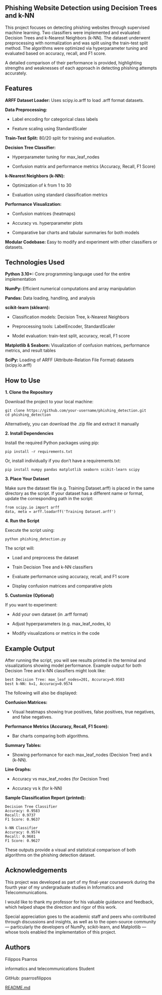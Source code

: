 ## Phishing Website Detection using Decision Trees and k-NN

This project focuses on detecting phishing websites through supervised machine learning. Two classifiers were implemented and evaluated: Decision Trees and k-Nearest Neighbors (k-NN). The dataset underwent preprocessing with normalization and was split using the train-test split method. The algorithms were optimized via hyperparameter tuning and evaluated based on accuracy, recall, and F1 score.

A detailed comparison of their performance is provided, highlighting strengths and weaknesses of each approach in detecting phishing attempts accurately.
## Features
**ARFF Dataset Loader:** Uses scipy.io.arff to load .arff format datasets.

**Data Preprocessing:**

- Label encoding for categorical class labels

- Feature scaling using StandardScaler

**Train-Test Split:** 80/20 split for training and evaluation.

**Decision Tree Classifier:**

- Hyperparameter tuning for max_leaf_nodes

- Confusion matrix and performance metrics (Accuracy, Recall, F1 Score)

**k-Nearest Neighbors (k-NN):**

- Optimization of k from 1 to 30

- Evaluation using standard classification metrics

**Performance Visualization:**

- Confusion matrices (heatmaps)

- Accuracy vs. hyperparameter plots

- Comparative bar charts and tabular summaries for both models

**Modular Codebase:** Easy to modify and experiment with other classifiers or datasets.

## Technologies Used

**Python 3.10+:** Core programming language used for the entire implementation

**NumPy:** Efficient numerical computations and array manipulation

**Pandas:** Data loading, handling, and analysis

**scikit-learn (sklearn):**

- Classification models: Decision Tree, k-Nearest Neighbors

- Preprocessing tools: LabelEncoder, StandardScaler

- Model evaluation: train-test split, accuracy, recall, F1 score

**Matplotlib & Seaborn:** Visualization of confusion matrices, performance metrics, and result tables

**SciPy:** Loading of ARFF (Attribute-Relation File Format) datasets (scipy.io.arff)
## How to Use

**1. Clone the Repository**

Download the project to your local machine:

    git clone https://github.com/your-username/phishing_detection.git
    cd phishing_detection

Alternatively, you can download the .zip file and extract it manually

**2. Install Dependencies**

Install the required Python packages using pip:

    pip install -r requirements.txt

Or, install individually if you don’t have a requirements.txt:

    pip install numpy pandas matplotlib seaborn scikit-learn scipy

**3. Place Your Dataset**

Make sure the dataset file (e.g. Training Dataset.arff) is placed in the same directory as the script.
If your dataset has a different name or format, update the corresponding path in the script:

    from scipy.io import arff
    data, meta = arff.loadarff('Training Dataset.arff')

**4. Run the Script**

Execute the script using:

    python phishing_detection.py

The script will:

- Load and preprocess the dataset

- Train Decision Tree and k-NN classifiers

- Evaluate performance using accuracy, recall, and F1 score

- Display confusion matrices and comparative plots

**5. Customize (Optional)**

If you want to experiment:

- Add your own dataset (in .arff format)

- Adjust hyperparameters (e.g. max_leaf_nodes, k)

- Modify visualizations or metrics in the code






## Example Output

After running the script, you will see results printed in the terminal and visualizations showing model performance. Example output for both Decision Tree and k-NN classifiers might look like:

    best Decision Tree: max_leaf_nodes=201, Accuracy=0.9583
    best k-NN: k=1, Accuracy=0.9574

The following will also be displayed:

**Confusion Matrices:**

- Visual heatmaps showing true positives, false positives, true negatives, and false negatives.

**Performance Metrics (Accuracy, Recall, F1 Score):**

- Bar charts comparing both algorithms.

**Summary Tables:**

- Showing performance for each max_leaf_nodes (Decision Tree) and k (k-NN).

**Line Graphs:**

- Accuracy vs max_leaf_nodes (for Decision Tree)

- Accuracy vs k (for k-NN)

**Sample Classification Report (printed):**

    Decision Tree Classifier
    Accuracy: 0.9583
    Recall: 0.9737
    F1 Score: 0.9637

    k-NN Classifier
    Accuracy: 0.9574
    Recall: 0.9681
    F1 Score: 0.9627

These outputs provide a visual and statistical comparison of both algorithms on the phishing detection dataset.

## Acknowledgements

This project was developed as part of my final-year coursework during the fourth year of my undergraduate studies in Informatics and Telecommunications.

I would like to thank my professor for his valuable guidance and feedback, which helped shape the direction and rigor of this work.

Special appreciation goes to the academic staff and peers who contributed through discussions and insights, as well as to the open-source community — particularly the developers of NumPy, scikit-learn, and Matplotlib — whose tools enabled the implementation of this project.



## Authors

Filippos Psarros

informatics and telecommunications Student

GitHub: psarrosfilippos

[README.md](https://github.com/user-attachments/files/21316570/README.md)
